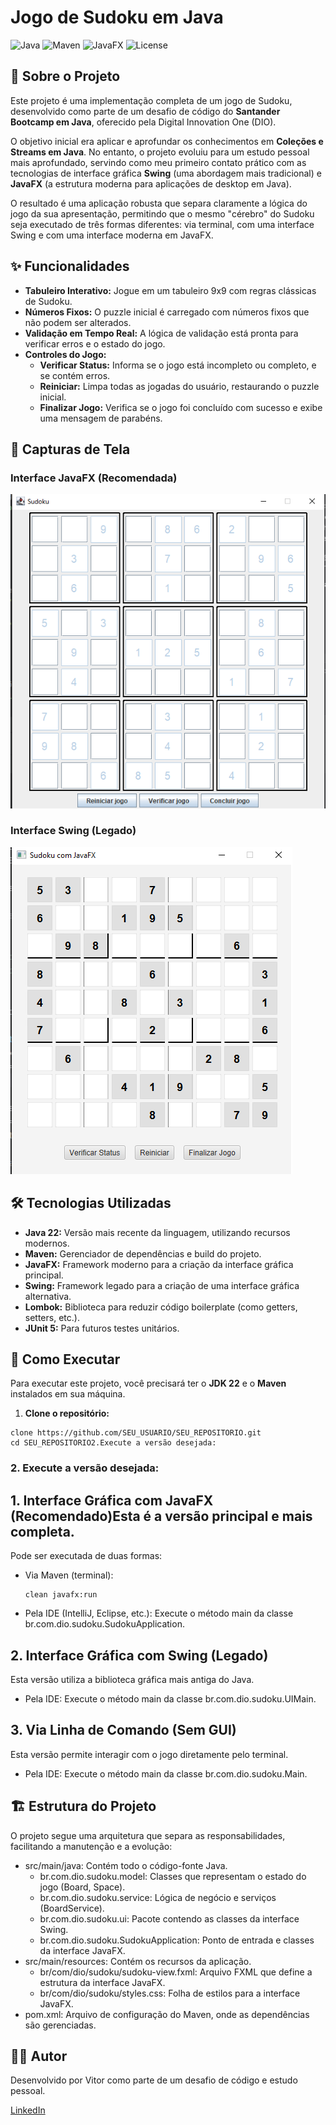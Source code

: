 # Jogo de Sudoku em Java

![Java](https://img.shields.io/badge/Java-22-blue?logo=openjdk&style=for-the-badge)
![Maven](https://img.shields.io/badge/Maven-4.0.0-red?logo=apachemaven&style=for-the-badge)
![JavaFX](https://img.shields.io/badge/JavaFX-22-orange?logo=openjfx&style=for-the-badge)
![License](https://img.shields.io/badge/License-MIT-yellow?style=for-the-badge)

## 📖 Sobre o Projeto

Este projeto é uma implementação completa de um jogo de Sudoku, desenvolvido como parte de um desafio de código do **Santander Bootcamp em Java**, oferecido pela Digital Innovation One (DIO).

O objetivo inicial era aplicar e aprofundar os conhecimentos em **Coleções e Streams em Java**. No entanto, o projeto evoluiu para um estudo pessoal mais aprofundado, servindo como meu primeiro contato prático com as tecnologias de interface gráfica **Swing** (uma abordagem mais tradicional) e **JavaFX** (a estrutura moderna para aplicações de desktop em Java).

O resultado é uma aplicação robusta que separa claramente a lógica do jogo da sua apresentação, permitindo que o mesmo "cérebro" do Sudoku seja executado de três formas diferentes: via terminal, com uma interface Swing e com uma interface moderna em JavaFX.

## ✨ Funcionalidades

*   **Tabuleiro Interativo:** Jogue em um tabuleiro 9x9 com regras clássicas de Sudoku.
*   **Números Fixos:** O puzzle inicial é carregado com números fixos que não podem ser alterados.
*   **Validação em Tempo Real:** A lógica de validação está pronta para verificar erros e o estado do jogo.
*   **Controles do Jogo:**
    *   **Verificar Status:** Informa se o jogo está incompleto ou completo, e se contém erros.
    *   **Reiniciar:** Limpa todas as jogadas do usuário, restaurando o puzzle inicial.
    *   **Finalizar Jogo:** Verifica se o jogo foi concluído com sucesso e exibe uma mensagem de parabéns.

## 📸 Capturas de Tela

### Interface JavaFX (Recomendada)

![Interface JavaFX](./src/main/resources/br/com/dio/sudoku/sudoku_javafx.png)

### Interface Swing (Legado)

![Interface Swing](./src/main/resources/br/com/dio/sudoku/sudoku_swing.png)

## 🛠️ Tecnologias Utilizadas

*   **Java 22:** Versão mais recente da linguagem, utilizando recursos modernos.
*   **Maven:** Gerenciador de dependências e build do projeto.
*   **JavaFX:** Framework moderno para a criação da interface gráfica principal.
*   **Swing:** Framework legado para a criação de uma interface gráfica alternativa.
*   **Lombok:** Biblioteca para reduzir código boilerplate (como getters, setters, etc.).
*   **JUnit 5:** Para futuros testes unitários.

## 🚀 Como Executar

Para executar este projeto, você precisará ter o **JDK 22** e o **Maven** instalados em sua máquina.

1.  **Clone o repositório:**

  ``` Shell Scriptgit
  clone https://github.com/SEU_USUARIO/SEU_REPOSITORIO.git
  cd SEU_REPOSITORIO2.Execute a versão desejada:
  ```

  ### 2. Execute a versão desejada:


  ## 1. Interface Gráfica com JavaFX (Recomendado)Esta é a versão principal e mais completa.

  Pode ser executada de duas formas:

  - Via Maven (terminal):
    ``` Shell Scriptmvn
    clean javafx:run
    ```

  - Pela IDE (IntelliJ, Eclipse, etc.): Execute o método main da classe br.com.dio.sudoku.SudokuApplication.

## 2. Interface Gráfica com Swing (Legado)

  Esta versão utiliza a biblioteca gráfica mais antiga do Java.

  - Pela IDE: Execute o método main da classe br.com.dio.sudoku.UIMain.

## 3. Via Linha de Comando (Sem GUI)

 Esta versão permite interagir com o jogo diretamente pelo terminal.

- Pela IDE: Execute o método main da classe br.com.dio.sudoku.Main.

## 🏗️ Estrutura do Projeto

O projeto segue uma arquitetura que separa as responsabilidades, facilitando a manutenção e a evolução:
- src/main/java: Contém todo o código-fonte Java.
  - br.com.dio.sudoku.model: Classes que representam o estado do jogo (Board, Space).
  - br.com.dio.sudoku.service: Lógica de negócio e serviços (BoardService).
  - br.com.dio.sudoku.ui: Pacote contendo as classes da interface Swing.
  - br.com.dio.sudoku.SudokuApplication: Ponto de entrada e classes da interface JavaFX.
- src/main/resources: Contém os recursos da aplicação.
  - br/com/dio/sudoku/sudoku-view.fxml: Arquivo FXML que define a estrutura da interface JavaFX.
  - br/com/dio/sudoku/styles.css: Folha de estilos para a interface JavaFX.
- pom.xml: Arquivo de configuração do Maven, onde as dependências são gerenciadas.

## 👨‍💻 Autor
Desenvolvido por Vitor como parte de um desafio de código e estudo pessoal.

[LinkedIn](https://www.linkedin.com/in/vitor-tavares-chaves-500967236/)
